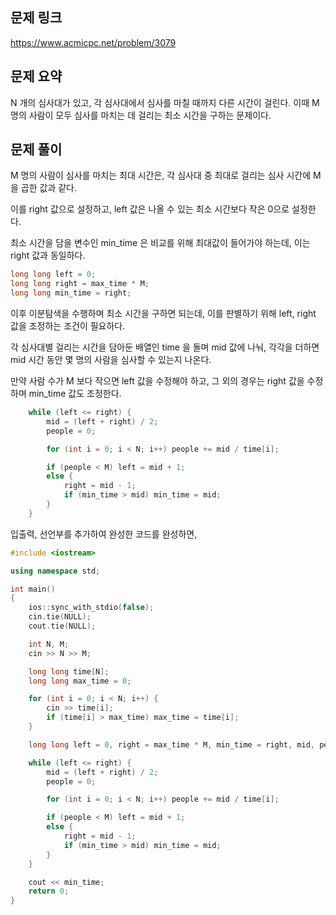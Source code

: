 ## 문제 링크
https://www.acmicpc.net/problem/3079

## 문제 요약
N 개의 심사대가 있고, 각 심사대에서 심사를 마칠 때까지 다른 시간이 걸린다. 이때 M 명의 사람이 모두 심사를 마치는 데 걸리는 최소 시간을 구하는 문제이다.

## 문제 풀이
M 명의 사람이 심사를 마치는 최대 시간은, 각 심사대 중 최대로 걸리는 심사 시간에 M 을 곱한 값과 같다.

이를 right 값으로 설정하고, left 값은 나올 수 있는 최소 시간보다 작은 0으로 설정한다.

최소 시간을 담을 변수인 min_time 은 비교를 위해 최대값이 들어가야 하는데, 이는 right 값과 동일하다.
```C++
long long left = 0;
long long right = max_time * M;
long long min_time = right;
```

이후 이분탐색을 수행하며 최소 시간을 구하면 되는데, 이를 판별하기 위해 left, right 값을 조정하는 조건이 필요하다.

각 심사대별 걸리는 시간을 담아둔 배열인 time 을 돌며 mid 값에 나눠, 각각을 더하면 mid 시간 동안 몇 명의 사람을 심사할 수 있는지 나온다.

만약 사람 수가 M 보다 작으면 left 값을 수정해야 하고, 그 외의 경우는 right 값을 수정하며 min_time 값도 조정한다.
```C++
    while (left <= right) {
        mid = (left + right) / 2;
        people = 0;

        for (int i = 0; i < N; i++) people += mid / time[i];

        if (people < M) left = mid + 1;
        else {
            right = mid - 1;
            if (min_time > mid) min_time = mid;
        }
    }
```

입출력, 선언부를 추가하여 완성한 코드를 완성하면,

```C++
#include <iostream>

using namespace std;

int main()
{
    ios::sync_with_stdio(false);
	cin.tie(NULL);
	cout.tie(NULL);

	int N, M;
	cin >> N >> M;

	long long time[N];
	long long max_time = 0;

	for (int i = 0; i < N; i++) {
        cin >> time[i];
        if (time[i] > max_time) max_time = time[i];
	}

	long long left = 0, right = max_time * M, min_time = right, mid, people;

	while (left <= right) {
        mid = (left + right) / 2;
        people = 0;

        for (int i = 0; i < N; i++) people += mid / time[i];

        if (people < M) left = mid + 1;
        else {
            right = mid - 1;
            if (min_time > mid) min_time = mid;
        }
    }

    cout << min_time;
    return 0;
}

```


    
